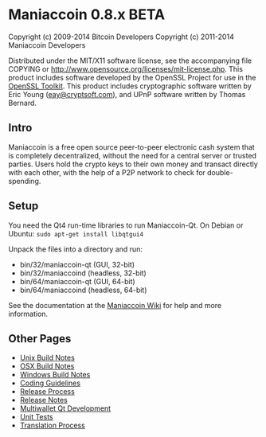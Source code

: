 Maniaccoin 0.8.x BETA
====================

Copyright (c) 2009-2014 Bitcoin Developers
Copyright (c) 2011-2014 Maniaccoin Developers

Distributed under the MIT/X11 software license, see the accompanying
file COPYING or http://www.opensource.org/licenses/mit-license.php.
This product includes software developed by the OpenSSL Project for use in the [OpenSSL Toolkit](http://www.openssl.org/). This product includes
cryptographic software written by Eric Young ([eay@cryptsoft.com](mailto:eay@cryptsoft.com)), and UPnP software written by Thomas Bernard.


Intro
---------------------
Maniaccoin is a free open source peer-to-peer electronic cash system that is
completely decentralized, without the need for a central server or trusted
parties.  Users hold the crypto keys to their own money and transact directly
with each other, with the help of a P2P network to check for double-spending.


Setup
---------------------
You need the Qt4 run-time libraries to run Maniaccoin-Qt. On Debian or Ubuntu:
	`sudo apt-get install libqtgui4`

Unpack the files into a directory and run:

- bin/32/maniaccoin-qt (GUI, 32-bit)
- bin/32/maniaccoind (headless, 32-bit)
- bin/64/maniaccoin-qt (GUI, 64-bit)
- bin/64/maniaccoind (headless, 64-bit)

See the documentation at the [Maniaccoin Wiki](http://maniaccoin.info)
for help and more information.


Other Pages
---------------------
- [Unix Build Notes](build-unix.md)
- [OSX Build Notes](build-osx.md)
- [Windows Build Notes](build-msw.md)
- [Coding Guidelines](coding.md)
- [Release Process](release-process.md)
- [Release Notes](release-notes.md)
- [Multiwallet Qt Development](multiwallet-qt.md)
- [Unit Tests](unit-tests.md)
- [Translation Process](translation_process.md)
